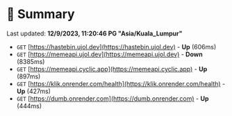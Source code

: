 # 📖 Summary
Last updated: **12/9/2023, 11:20:46 PG "Asia/Kuala_Lumpur"**

- `GET` [https://hastebin.ujol.dev](https://hastebin.ujol.dev) - **Up** (606ms)
- `GET` [https://memeapi.ujol.dev](https://memeapi.ujol.dev) - **Down** (8385ms)
- `GET` [https://memeapi.cyclic.app](https://memeapi.cyclic.app) - **Up** (897ms)
- `GET` [https://klik.onrender.com/health](https://klik.onrender.com/health) - **Up** (427ms)
- `GET` [https://dumb.onrender.com](https://dumb.onrender.com) - **Up** (444ms)
